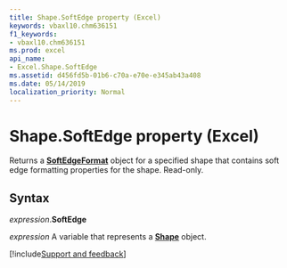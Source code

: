 ```yaml
---
title: Shape.SoftEdge property (Excel)
keywords: vbaxl10.chm636151
f1_keywords:
- vbaxl10.chm636151
ms.prod: excel
api_name:
- Excel.Shape.SoftEdge
ms.assetid: d456fd5b-01b6-c70a-e70e-e345ab43a408
ms.date: 05/14/2019
localization_priority: Normal
---
```



# Shape.SoftEdge property (Excel)

Returns a **[SoftEdgeFormat](Office.SoftEdgeFormat.md)** object for a specified shape that contains soft edge formatting properties for the shape. Read-only.


## Syntax

_expression_.**SoftEdge**

_expression_ A variable that represents a **[Shape](Excel.Shape.md)** object.




[!include[Support and feedback](~/includes/feedback-boilerplate.md)]